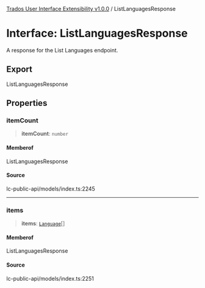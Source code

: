 [Trados User Interface Extensibility v1.0.0](../wiki/globals) / ListLanguagesResponse

# Interface: ListLanguagesResponse

A response for the List Languages endpoint.

## Export

ListLanguagesResponse

## Properties

### itemCount

> **itemCount**: `number`

#### Memberof

ListLanguagesResponse

#### Source

lc-public-api/models/index.ts:2245

***

### items

> **items**: [`Language`](../wiki/Interface.Language)[]

#### Memberof

ListLanguagesResponse

#### Source

lc-public-api/models/index.ts:2251
